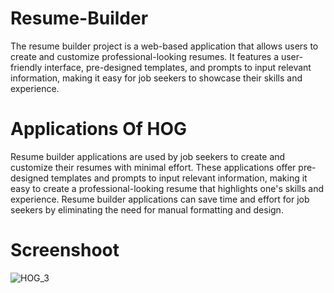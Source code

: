 # Resume-Builder
The resume builder project is a web-based application that allows users to create and customize professional-looking resumes. It features a user-friendly interface, pre-designed templates, and prompts to input relevant information, making it easy for job seekers to showcase their skills and experience.


# Applications Of HOG
Resume builder applications are used by job seekers to create and customize their resumes with minimal effort. These applications offer pre-designed templates and prompts to input relevant information, making it easy to create a professional-looking resume that highlights one's skills and experience. Resume builder applications can save time and effort for job seekers by eliminating the need for manual formatting and design.

# Screenshoot

![HOG_3](https://user-images.githubusercontent.com/97800277/204150993-b692055d-5a72-41f3-bde6-bf338c72c745.png)
